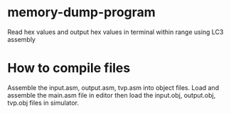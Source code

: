 # memory-dump-program
Read hex values and output hex values in terminal within range using LC3 assembly
# How to compile files
Assemble the input.asm, output.asm, tvp.asm into object files. Load and assemble the main.asm file in editor then load the input.obj, output.obj, tvp.obj files in simulator.
